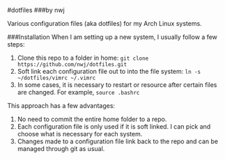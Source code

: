 #dotfiles
###by nwj

Various configuration files (aka dotfiles) for my Arch Linux systems.

###Installation
When I am setting up a new system, I usually follow a few steps:
1. Clone this repo to a folder in home: `git clone https://github.com/nwj/dotfiles.git`
2. Soft link each configuration file out to into the file system: `ln -s ~/dotfiles/vimrc ~/.vimrc`
3. In some cases, it is necessary to restart or resource after certain files are changed. For example, `source .bashrc`

This approach has a few advantages:
1. No need to commit the entire home folder to a repo.
2. Each configuration file is only used if it is soft linked. I can pick and choose what is necessary for each system.
3. Changes made to a configuration file link back to the repo and can be managed through git as usual.
